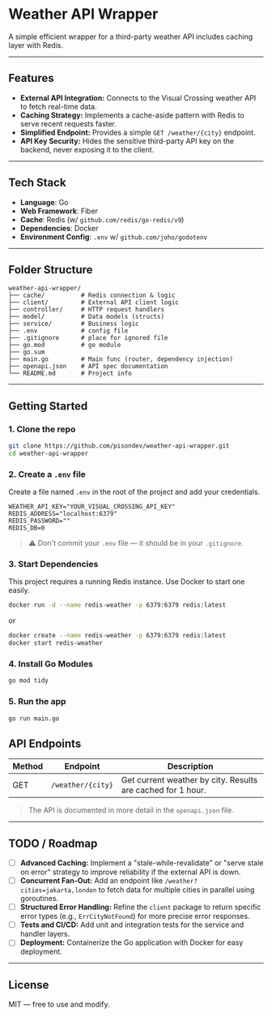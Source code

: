 # Weather API Wrapper

A simple efficient wrapper for a third-party weather API includes caching layer with Redis.

---

## Features

- **External API Integration:** Connects to the Visual Crossing weather API to fetch real-time data.
- **Caching Strategy:** Implements a cache-aside pattern with Redis to serve recent requests faster.
- **Simplified Endpoint:** Provides a simple `GET /weather/{city}` endpoint.
- **API Key Security:** Hides the sensitive third-party API key on the backend, never exposing it to the client.

---

## Tech Stack

- **Language**: Go
- **Web Framework**: Fiber
- **Cache**: Redis (w/ `github.com/redis/go-redis/v9`)
- **Dependencies**: Docker
- **Environment Config**: `.env` w/ `github.com/joho/godotenv`

---

## Folder Structure

```
weather-api-wrapper/
├── cache/          # Redis connection & logic
├── client/         # External API client logic
├── controller/     # HTTP request handlers
├── model/          # Data models (structs)
├── service/        # Business logic
├── .env            # config file
├── .gitignore      # place for ignored file
├── go.mod          # go module
├── go.sum
├── main.go         # Main func (router, dependency injection)
├── openapi.json    # API spec documentation
└── README.md       # Project info
```

---

## Getting Started

### 1. Clone the repo
```bash
git clone https://github.com/pisondev/weather-api-wrapper.git
cd weather-api-wrapper
```

### 2. Create a `.env` file
Create a file named `.env` in the root of the project and add your credentials.

```env
WEATHER_API_KEY="YOUR_VISUAL_CROSSING_API_KEY"
REDIS_ADDRESS="localhost:6379"
REDIS_PASSWORD=""
REDIS_DB=0
```

> ⚠️ Don't commit your `.env` file — it should be in your `.gitignore`.

### 3. Start Dependencies
This project requires a running Redis instance. Use Docker to start one easily.
```bash
docker run -d --name redis-weather -p 6379:6379 redis:latest
```
or
```bash
docker create --name redis-weather -p 6379:6379 redis:latest
docker start redis-weather
```

### 4. Install Go Modules
```bash
go mod tidy
```

### 5. Run the app
```bash
go run main.go
```

## API Endpoints

| Method | Endpoint | Description |
|---|---|---|
| GET | `/weather/{city}` | Get current weather by city. Results are cached for 1 hour. |

> The API is documented in more detail in the `openapi.json` file.

---

## TODO / Roadmap

- [ ] **Advanced Caching:** Implement a "stale-while-revalidate" or "serve stale on error" strategy to improve reliability if the external API is down.
- [ ] **Concurrent Fan-Out:** Add an endpoint like `/weather?cities=jakarta,london` to fetch data for multiple cities in parallel using goroutines.
- [ ] **Structured Error Handling:** Refine the `client` package to return specific error types (e.g., `ErrCityNotFound`) for more precise error responses.
- [ ] **Tests and CI/CD:** Add unit and integration tests for the service and handler layers.
- [ ] **Deployment:** Containerize the Go application with Docker for easy deployment.

---

## License

MIT — free to use and modify.